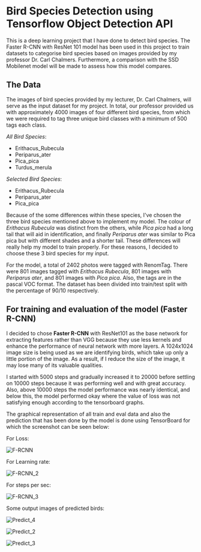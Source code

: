 # Bird Species Detection using Tensorflow Object Detection API

This is a deep learning project that I have done to detect bird species. The Faster R-CNN with ResNet 101 model has been used in this project to train datasets to categorise bird species based on images provided by my professor Dr. Carl Chalmers. Furthermore, a comparison with the SSD Mobilenet model will be made to assess how this model compares. 

## The Data
The images of bird species provided by my lecturer, Dr. Carl Chalmers, will serve as the input dataset for my project. In total, our professor provided us with approximately 4000 images of four different bird species, from which we were required to tag three unique bird classes with a minimum of 500 tags each class. 

*All Bird Species*:
- Erithacus_Rubecula
- Periparus_ater
- Pica_pica
- Turdus_merula

*Selected Bird Species*:
- Erithacus_Rubecula
- Periparus_ater
- Pica_pica

Because of the some differences within these species, I've chosen the three bird species mentioned above to implement my model. The colour of *Erithacus Rubecula* was distinct from the others, while *Pica pica* had a long tail that will aid in identification, and finally *Periparus ater* was similar to Pica pica but with different shades and a shorter tail. These differences will really help my model to train properly. For these reasons, I decided to choose these 3 bird species for my input.

For the model, a total of 2402 photos were tagged with RenomTag. There were 801 images tagged with *Erithacus Rubecula*, 801 images with *Periparus ater*, and 801 images with *Pica pica*. Also, the tags are in the pascal VOC format. The dataset has been divided into train/test split with the percentage of 90/10 respectively. 

## For training and evaluation of the model (Faster R-CNN)

I decided to chose **Faster R-CNN** with ResNet101 as the base network for extracting features rather than VGG because they use less kernels and enhance the performance of neural network with more layers. A 1024x1024 image size is being used as we are identifying birds, which take up only a little portion of the image. As a result, if I reduce the size of the image, it may lose many of its valuable qualities.

I started with 5000 steps and gradually increased it to 20000 before settling on 10000 steps because it was performing well and with great accuracy. Also, above 10000 steps the model performance was nearly identical, and below this, the model performed okay where the value of loss was not satisfying enough according to the tensorboard graphs.

The graphical representation of all train and eval data and also the prediction that has been done by the model is done using TensorBoard for which the screenshot can be seen below:

For Loss:

![F-RCNN](https://user-images.githubusercontent.com/29011734/163980697-af331941-f70d-4ef0-986d-e1f26681578a.png)

For Learning rate:

![F-RCNN_2](https://user-images.githubusercontent.com/29011734/163980759-9ec46238-66f7-49dc-83ab-94323bac1165.png)

For steps per sec:

![F-RCNN_3](https://user-images.githubusercontent.com/29011734/163980919-4539315f-7250-4f01-bff3-8b65d9a8da50.png)

Some output images of predicted birds:

![Predict_4](https://user-images.githubusercontent.com/29011734/163981160-e3a132a3-9d6d-40ff-891f-123617993708.png)

![Predict_2](https://user-images.githubusercontent.com/29011734/163980969-482fab1c-5f75-4f1f-93cc-d8a05636d03c.png)

![Predict_3](https://user-images.githubusercontent.com/29011734/163980981-97684cc4-60d0-4a9a-ab7f-9f5641b071f6.png)








